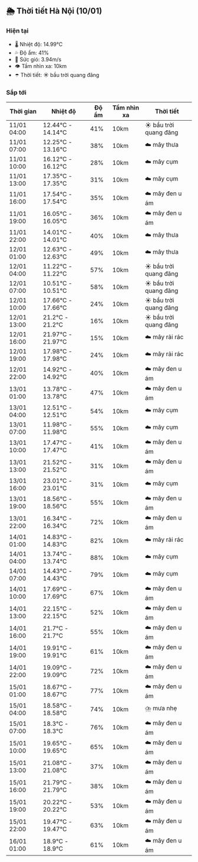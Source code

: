## 🌦️ Thời tiết Hà Nội (10/01)

### Hiện tại

- 🌡️ Nhiệt độ: 14.99℃
- 💦 Độ ẩm: 41%
- 💨 Sức gió: 3.94m/s
- 👁️ Tầm nhìn xa: 10km
- ☂️ Thời tiết: ☀️ bầu trời quang đãng

### Sắp tới

| Thời gian | Nhiệt độ | Độ ẩm | Tầm nhìn xa | Thời tiết |
| --- | --- | --- | --- | --- |
| 11/01 04:00 | 12.44℃ - 14.14℃ | 41% | 10km | ☀️ bầu trời quang đãng |
| 11/01 07:00 | 12.25℃ - 13.16℃ | 38% | 10km | ☁️ mây thưa |
| 11/01 10:00 | 16.12℃ - 16.12℃ | 28% | 10km | ☁️ mây cụm |
| 11/01 13:00 | 17.35℃ - 17.35℃ | 31% | 10km | ☁️ mây cụm |
| 11/01 16:00 | 17.54℃ - 17.54℃ | 35% | 10km | ☁️ mây đen u ám |
| 11/01 19:00 | 16.05℃ - 16.05℃ | 36% | 10km | ☁️ mây đen u ám |
| 11/01 22:00 | 14.01℃ - 14.01℃ | 40% | 10km | ☁️ mây thưa |
| 12/01 01:00 | 12.63℃ - 12.63℃ | 49% | 10km | ☁️ mây thưa |
| 12/01 04:00 | 11.22℃ - 11.22℃ | 57% | 10km | ☀️ bầu trời quang đãng |
| 12/01 07:00 | 10.51℃ - 10.51℃ | 58% | 10km | ☀️ bầu trời quang đãng |
| 12/01 10:00 | 17.66℃ - 17.66℃ | 24% | 10km | ☀️ bầu trời quang đãng |
| 12/01 13:00 | 21.2℃ - 21.2℃ | 16% | 10km | ☀️ bầu trời quang đãng |
| 12/01 16:00 | 21.97℃ - 21.97℃ | 15% | 10km | ☁️ mây rải rác |
| 12/01 19:00 | 17.98℃ - 17.98℃ | 24% | 10km | ☁️ mây rải rác |
| 12/01 22:00 | 14.92℃ - 14.92℃ | 40% | 10km | ☁️ mây đen u ám |
| 13/01 01:00 | 13.78℃ - 13.78℃ | 47% | 10km | ☁️ mây đen u ám |
| 13/01 04:00 | 12.51℃ - 12.51℃ | 54% | 10km | ☁️ mây cụm |
| 13/01 07:00 | 11.98℃ - 11.98℃ | 55% | 10km | ☁️ mây cụm |
| 13/01 10:00 | 17.47℃ - 17.47℃ | 41% | 10km | ☁️ mây đen u ám |
| 13/01 13:00 | 21.52℃ - 21.52℃ | 31% | 10km | ☁️ mây đen u ám |
| 13/01 16:00 | 23.01℃ - 23.01℃ | 31% | 10km | ☁️ mây cụm |
| 13/01 19:00 | 18.56℃ - 18.56℃ | 55% | 10km | ☁️ mây đen u ám |
| 13/01 22:00 | 16.34℃ - 16.34℃ | 72% | 10km | ☁️ mây đen u ám |
| 14/01 01:00 | 14.83℃ - 14.83℃ | 82% | 10km | ☁️ mây rải rác |
| 14/01 04:00 | 13.74℃ - 13.74℃ | 88% | 10km | ☁️ mây cụm |
| 14/01 07:00 | 14.43℃ - 14.43℃ | 79% | 10km | ☁️ mây cụm |
| 14/01 10:00 | 17.69℃ - 17.69℃ | 67% | 10km | ☁️ mây đen u ám |
| 14/01 13:00 | 22.15℃ - 22.15℃ | 52% | 10km | ☁️ mây đen u ám |
| 14/01 16:00 | 21.7℃ - 21.7℃ | 55% | 10km | ☁️ mây đen u ám |
| 14/01 19:00 | 19.91℃ - 19.91℃ | 61% | 10km | ☁️ mây đen u ám |
| 14/01 22:00 | 19.09℃ - 19.09℃ | 72% | 10km | ☁️ mây đen u ám |
| 15/01 01:00 | 18.67℃ - 18.67℃ | 77% | 10km | ☁️ mây đen u ám |
| 15/01 04:00 | 18.58℃ - 18.58℃ | 74% | 10km | ⛈️ mưa nhẹ |
| 15/01 07:00 | 18.3℃ - 18.3℃ | 76% | 10km | ☁️ mây đen u ám |
| 15/01 10:00 | 19.65℃ - 19.65℃ | 65% | 10km | ☁️ mây đen u ám |
| 15/01 13:00 | 21.08℃ - 21.08℃ | 37% | 10km | ☁️ mây đen u ám |
| 15/01 16:00 | 21.79℃ - 21.79℃ | 38% | 10km | ☁️ mây đen u ám |
| 15/01 19:00 | 20.22℃ - 20.22℃ | 53% | 10km | ☁️ mây đen u ám |
| 15/01 22:00 | 19.47℃ - 19.47℃ | 63% | 10km | ☁️ mây đen u ám |
| 16/01 01:00 | 18.9℃ - 18.9℃ | 61% | 10km | ☁️ mây đen u ám |

